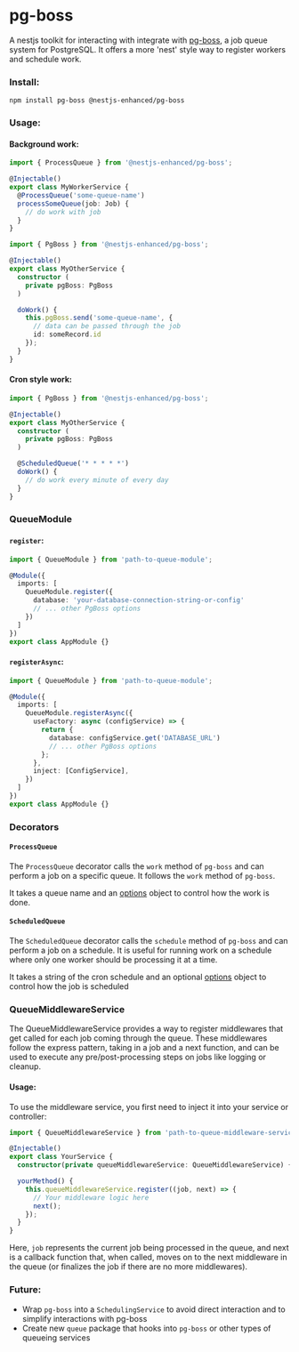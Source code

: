 # pg-boss

A nestjs toolkit for interacting with integrate with [pg-boss](https://github.com/timgit/pg-boss/blob/master/docs/readme.md), a job queue system for PostgreSQL. It offers a more 'nest' style way to register workers and schedule work.

### Install:
`npm install pg-boss @nestjs-enhanced/pg-boss`

### Usage:

#### Background work:
```ts
import { ProcessQueue } from '@nestjs-enhanced/pg-boss';

@Injectable()
export class MyWorkerService {
  @ProcessQueue('some-queue-name')
  processSomeQueue(job: Job) {
    // do work with job
  }
}

import { PgBoss } from '@nestjs-enhanced/pg-boss';

@Injectable()
export class MyOtherService {
  constructor (
    private pgBoss: PgBoss
  )

  doWork() {
    this.pgBoss.send('some-queue-name', {
      // data can be passed through the job
      id: someRecord.id
    });
  }
}
```

#### Cron style work:
```ts
import { PgBoss } from '@nestjs-enhanced/pg-boss';

@Injectable()
export class MyOtherService {
  constructor (
    private pgBoss: PgBoss
  )

  @ScheduledQueue('* * * * *')
  doWork() {
    // do work every minute of every day
  }
}
```

### QueueModule
#### `register`:
```ts
import { QueueModule } from 'path-to-queue-module';

@Module({
  imports: [
    QueueModule.register({
      database: 'your-database-connection-string-or-config'
      // ... other PgBoss options
    })
  ]
})
export class AppModule {}
```

#### `registerAsync`:
```ts
import { QueueModule } from 'path-to-queue-module';

@Module({
  imports: [
    QueueModule.registerAsync({
      useFactory: async (configService) => {
        return {
          database: configService.get('DATABASE_URL')
          // ... other PgBoss options
        };
      },
      inject: [ConfigService],
    })
  ]
})
export class AppModule {}
```

### Decorators


#### `ProcessQueue`

The `ProcessQueue` decorator calls the `work` method of `pg-boss` and can perform a job on a specific queue. It follows the `work` method of `pg-boss`.

It takes a queue name and an [options](https://github.com/timgit/pg-boss/blob/master/docs/readme.md#work) object to control how the work is done.

#### `ScheduledQueue`

The `ScheduledQueue` decorator calls the `schedule` method of `pg-boss` and can perform a job on a schedule. It is useful for running work on a schedule where only one worker should be processing it at a time.

It takes a string of the cron schedule and an optional [options](https://github.com/timgit/pg-boss/blob/master/docs/readme.md#sendname-data-options) object to control how the job is scheduled

### QueueMiddlewareService

The QueueMiddlewareService provides a way to register middlewares that get called for each job coming through the queue. These middlewares follow the express pattern, taking in a job and a next function, and can be used to execute any pre/post-processing steps on jobs like logging or cleanup.

#### Usage:
To use the middleware service, you first need to inject it into your service or controller:

```ts
import { QueueMiddlewareService } from 'path-to-queue-middleware-service';

@Injectable()
export class YourService {
  constructor(private queueMiddlewareService: QueueMiddlewareService) {}

  yourMethod() {
    this.queueMiddlewareService.register((job, next) => {
      // Your middleware logic here
      next();
    });
  }
}
```
Here, `job` represents the current job being processed in the queue, and next is a callback function that, when called, moves on to the next middleware in the queue (or finalizes the job if there are no more middlewares).


### Future:

- Wrap `pg-boss` into a `SchedulingService` to avoid direct interaction and to simplify interactions with pg-boss
- Create new `queue` package that hooks into `pg-boss` or other types of queueing services
